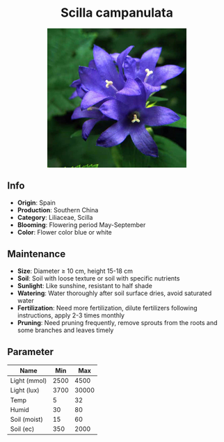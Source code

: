 <h1 align='center'>Scilla campanulata</h1>
<p align="center">
    <img 
        align='center'
        width='320'
        src="../images/scilla campanulata.png" 
        alt='Scilla campanulata' />
</p>

## Info

 - **Origin**: Spain
 - **Production**: Southern China
 - **Category**: Liliaceae, Scilla
 - **Blooming**: Flowering period May-September
 - **Color**: Flower color blue or white

## Maintenance

 - **Size**: Diameter ≥ 10 cm, height 15-18 cm
 - **Soil**: Soil with loose texture or soil with specific nutrients
 - **Sunlight**: Like sunshine, resistant to half shade
 - **Watering**: Water thoroughly after soil surface dries, avoid saturated water
 - **Fertilization**: Need more fertilization, dilute fertilizers following instructions, apply 2-3 times monthly
 - **Pruning**: Need pruning frequently, remove sprouts from the roots and some branches and leaves timely

## Parameter

| Name         | Min  | Max   |
|--------------|------|-------|
| Light (mmol) | 2500 | 4500  |
| Light (lux)  | 3700 | 30000 |
| Temp         | 5    | 32    |
| Humid        | 30   | 80    |
| Soil (moist) | 15   | 60    |
| Soil (ec)    | 350  | 2000  |